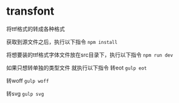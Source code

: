 # transfont
将ttf格式的转成各种格式

获取到源文件之后，执行以下指令 
`npm install`

将想要装的ttf格式字体文件放在src目录下，执行以下指令 
`npm run dev`

如果只想转单独的类型文件
就执行以下指令
转eot 
`gulp eot`

转woff 
`gulp woff`

转svg 
`gulp svg`
